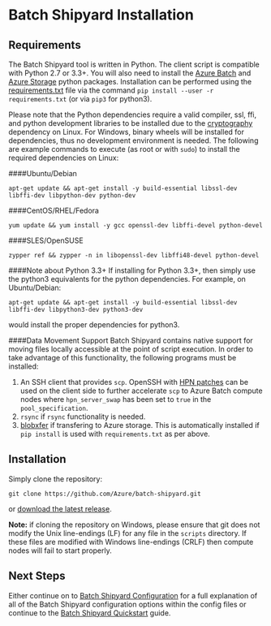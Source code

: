 # Batch Shipyard Installation

## Requirements
The Batch Shipyard tool is written in Python. The client script is compatible
with Python 2.7 or 3.3+. You will also need to install the
[Azure Batch](https://pypi.python.org/pypi/azure-batch) and
[Azure Storage](https://pypi.python.org/pypi/azure-storage) python packages.
Installation can be performed using the [requirements.txt](../requirements.txt)
file via the command `pip install --user -r requirements.txt` (or via `pip3`
for python3).

Please note that the Python dependencies require a valid compiler, ssl, ffi,
and python development libraries to be installed due to the
[cryptography](https://pypi.python.org/pypi/cryptography) dependency on Linux.
For Windows, binary wheels will be installed for dependencies, thus no
development environment is needed. The following are example commands to
execute (as root or with `sudo`) to install the required dependencies on Linux:

####Ubuntu/Debian
```
apt-get update && apt-get install -y build-essential libssl-dev libffi-dev libpython-dev python-dev
```

####CentOS/RHEL/Fedora
```
yum update && yum install -y gcc openssl-dev libffi-devel python-devel
```

####SLES/OpenSUSE
```
zypper ref && zypper -n in libopenssl-dev libffi48-devel python-devel
```

####Note about Python 3.3+
If installing for Python 3.3+, then simply use the python3 equivalents for
the python dependencies. For example, on Ubuntu/Debian:

```
apt-get update && apt-get install -y build-essential libssl-dev libffi-dev libpython3-dev python3-dev
```

would install the proper dependencies for python3.

####Data Movement Support
Batch Shipyard contains native support for moving files locally accessible
at the point of script execution. In order to take advantage of this
functionality, the following programs must be installed:

1. An SSH client that provides `scp`. OpenSSH with
[HPN patches](http://www.psc.edu/index.php/hpn-ssh) can be used on the client
side to further accelerate `scp` to Azure Batch compute nodes where
`hpn_server_swap` has been set to `true` in the `pool_specification`.
2. `rsync` if `rsync` functionality is needed.
3. [blobxfer](https://github.com/Azure/blobxfer) if transfering to Azure
storage. This is automatically installed if `pip install` is used with
`requirements.txt` as per above.

## Installation
Simply clone the repository:

```
git clone https://github.com/Azure/batch-shipyard.git
```

or [download the latest release](https://github.com/Azure/batch-shipyard/releases).

**Note:** if cloning the repository on Windows, please ensure that git does
not modify the Unix line-endings (LF) for any file in the `scripts` directory.
If these files are modified with Windows line-endings (CRLF) then compute nodes
will fail to start properly.

## Next Steps
Either continue on to
[Batch Shipyard Configuration](10-batch-shipyard-configuration.md) for a full
explanation of all of the Batch Shipyard configuration options within the
config files or continue to the
[Batch Shipyard Quickstart](02-batch-shipyard-quickstart.md) guide.
